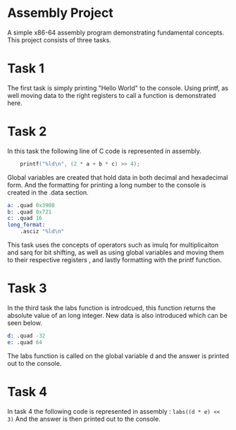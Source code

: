 # Assembly Project
A simple x86-64 assembly program demonstrating fundamental concepts. This project consists of three tasks.

# Task 1
The first task is simply printing "Hello World" to the console. Using printf, as well moving data to the right registers to call a function is demonstrated here.
# Task 2
In this task the following line of C code is represented in assembly.
```c
    printf("%ld\n", (2 * a + b * c) >> 4);
```
Global variables are created that hold data in both decimal and hexadecimal form. And the formatting for printing a long number to the console is created in the .data section.
```asm
a: .quad 0x3908
b: .quad 0x721
c: .quad 16
long_format:
    .asciz "%ld\n"
```
This task uses the concepts of operators such as imulq for multiplicaiton and sarq for bit shifting, as well as using global variables and moving them to their respective registers , and lastly formatting with the printf function.
# Task 3
In the third task the labs function is introdcued, this function returns the absolute value of an long integer. New data is also introduced which can be seen below.
 ```asm
d: .quad -32
e: .quad 64
 ```
 The labs function is called on the global variable d and the answer is printed out to the console.
 # Task 4
 In task 4 the following code is represented in assembly : `labs((d * e) << 3)`
 And the answer is then printed out to the console.
